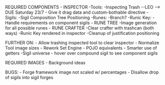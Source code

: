 REQUIRED COMPONENTS
	- INSPECTOR
		-Tools:
			-Inspecting Trash --LEO --> DUE Saturday 23/7 
				- Give it drag data and custom-bothable directive
		-Sigils:
			-Sigil Composition Tree Positioning
		-Runes:
			-Branch?
		-Runic Key:
			-Handle requirements on component sigils
	- RUNE TREE
		-Image generation for all possible runes
	- RUNE CRAFTER
		-Clear crafter with trashcan (both ways)
		-Runic Key rendered in inspector
		-Cleanup of justification positioning		


FURTHER ON:
	- Allow trashing inspected tool to clear inspector
	- Normalize Tool image sizes
	- Rework Set Engine
		- POJO equivalents
		- Smarter use of getters
	-Sigil universe - hover over compound sigil to see component sigils

REQUIRED IMAGES
	- Background ideas

BUGS:
	- Forge framework image not scaled w/ percentages
	- Disallow drop of sigils into sigil forges
